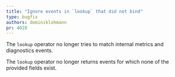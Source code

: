 ```yaml
---
title: "Ignore events in `lookup` that did not bind"
type: bugfix
authors: dominiklohmann
pr: 4028
---
```


The `lookup` operator no longer tries to match internal metrics and diagnostics
events.

The `lookup` operator no longer returns events for which none of the provided
fields exist.
